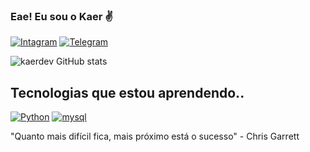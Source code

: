 ### Eae! Eu sou o Kaer ✌️


[![Intagram](https://img.shields.io/badge/Instagram-E4405F?style=for-the-badge&logo=instagram&logoColor=white)](https://instagram.com/eukeyaer_kaer)
[![Telegram](https://img.shields.io/badge/Telegram-2CA5E0?style=for-the-badge&logo=telegram&logoColor=white)](https://t.me/eukeyaer)

![kaerdev GitHub stats](https://github-readme-stats.vercel.app/api?username=kaerdev&show_icons=true&theme=tokyonight)

## Tecnologias que estou aprendendo..

[![Python](https://img.shields.io/badge/Python-14354C?style=for-the-badge&logo=python&logoColor=white)]()
[![mysql](https://img.shields.io/badge/MySQL-00000F?style=for-the-badge&logo=mysql&logoColor=white)]()

"Quanto mais difícil fica, mais próximo está o sucesso" - Chris Garrett
